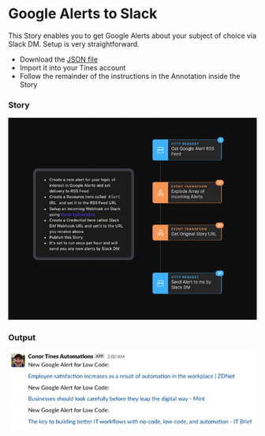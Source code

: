 # Google Alerts to Slack
This Story enables you to get Google Alerts about your subject of choice via Slack DM. Setup is very straightforward.

* Download the [JSON file](google-alerts-via-slack-dm.json)
* Import it into your Tines account
* Follow the remainder of the instructions in the Annotation inside the Story

### Story
![Google Alerts via Slack DM](google_alerts_via_slack_dm.png)

### Output
![Google Alerts in Slack](no-code-alerts.png)
